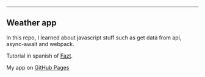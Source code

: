 ----
## Weather app

In this repo, I learned about javascript stuff such as get data from api, async-await and webpack.

Tutorial in spanish of [Fazt](https://www.youtube.com/watch?v=yxT6ylPM7uM).

My app on [GitHub Pages](https://rudyrochag.github.io/weather-app/)